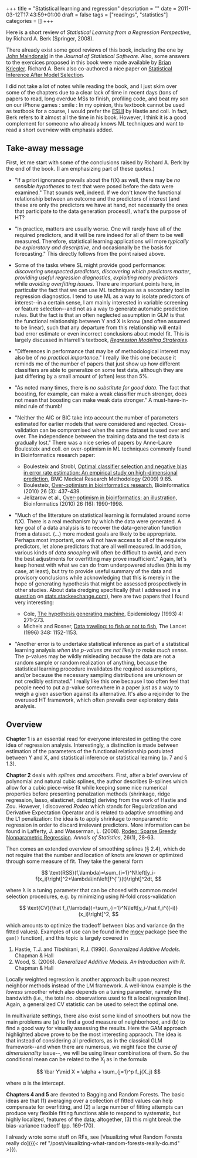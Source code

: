 +++
title = "Statistical learning and regression"
description = ""
date = 2011-03-12T17:43:59+01:00
draft = false
tags = ["readings", "statistics"]
categories = []
+++

Here is a short review of *Statistical Learning from a Regression Perspective*, by Richard A. Berk (Springer, 2008).

There already exist some good reviews of this book, including the one by [John Maindonald](http://www.jstatsoft.org/v29/b12/paper) in the *Journal of Statistical Software*. Also, some answers to the exercices proposed in this book were made available by [Brian Kriegler](http://www.crim.upenn.edu/faculty/profiles/statistical_learning.html). Richard A. Berk also co-authored a nice paper on <i class="fa fa-file-pdf-o fa-1x"></i> [Statistical Inference After Model Selection](http://www-stat.wharton.upenn.edu/%7Eberkr/selection%20copy.pdf).

I did not take a lot of notes while reading the book, and I just skim over some of the chapters due to a clear lack of time in recent days (tons of papers to read, long overdue MSs to finish, profiling code, and beat my son on our iPhone games : smile : In my opinion, this textbook cannot be used as textbook for a course, I would prefer the [ESLII](http://www-stat.stanford.edu/~tibs/ElemStatLearn/) by Hastie and coll. In fact, Berk refers to it almost all the time in his book. However, I think it is a good complement for someone who already knows ML techniques and want to read a short overview with emphasis added.

## Take-away message

First, let me start with some of the conclusions raised by Richard A. Berk by the end of the book. (I am emphasizing part of these quotes.)

- "If a priori ignorance prevails about the f(X) as well, there may be *no sensible hypotheses* to test that were posed before the data were examined." That sounds well, indeed. If we don't know the functional relationship between an outcome and the predictors of interest (and these are only the predictors we have at hand, not necessarily the ones that participate to the data generation process!), what's the purpose of HT?
- "In practice, matters are usually worse. One will rarely have all of the required predictors, and it will be rare indeed for all of them to be well measured. Therefore, statistical learning applications will more *typically be exploratory and descriptive*, and occasionally be the basis for forecasting." This directly follows from the point raised above.
- Some of the tasks where SL might provide good performance: *discovering unexpected predictors*, *discovering which predictors matter*, *providing useful regression diagnostics*, *exploiting many predictors* while *avoiding overfitting issues*. There are important points here, in particular the fact that we can use ML techniques as a secondary tool in regression diagnostics. I tend to use ML as a way to isolate predictors of interest--in a certain sense, I am mainly interested in variable screening or feature selection--and not as a way to generate automatic prediction rules. But the fact is that an often neglected assumption in GLM is that the functional relationship between Y and X is know (and often assumed to be linear), such that any departure from this relationship will entail bad error estimate or even incorrect conclusions about model fit. This is largely discussed in Harrell's textbook, [*Regression Modeling Strategies*](http://biostat.mc.vanderbilt.edu/twiki/bin/view/Main/RmS).
- "Differences in performance that may be of methodological interest may also be of *no practical importance*." I really like this one because it reminds me of the number of papers that just show up how different classifiers are able to generalize on some test data, although they are just differing by a small amount of (often) less than 5%.
- "As noted many times, there is *no substitute for good data*. The fact that boosting, for example, can make a weak classifier much stronger, does not mean that boosting can make weak data stronger." A must-have-in-mind rule of thumb!
- "Neither the AIC or BIC take into account the number of parameters estimated for earlier models that were considered and rejected. Cross-validation can be compromised when the same dataset is used over and over. The independence between the training data and the test data is gradually lost." There was a nice series of papers by Anne-Laure Boulesteix and coll. on over-optimism in ML techniques commonly found in Bioinformatics research paper:

    + Boulesteix and Strobl, [Optimal classifier selection and negative bias in error rate estimation: An empirical study on high-dimensional prediction](http://www.biomedcentral.com/1471-2288/9/85), BMC Medical Research Methodology (2009) 9:85.
    + Boulesteix, [Over-optimism in bioinformatics research](http://bioinformatics.oxfordjournals.org/content/26/3/437.extract), Bioinformatics (2010) 26 (3): 437-439.
    + Jelizarow et al., [Over-optimism in bioinformatics: an illustration](http://bioinformatics.oxfordjournals.org/content/26/16/1990.abstract), Bioinformatics (2010) 26 (16): 1990-1998.

- "Much of the litterature on statistical learning is formulated around some f(X). There is a real mechanism by which the data were generated. A key goal of a data analysis is to recover the data-generation function from a dataset. (...) more modest goals are likely to be appropriate. Perhaps most important, one will not have access to all of the requisite predictors, let alone predictors that are all well measured. In addition, various kinds of *data snooping* will often be difficult to avoid, and even the best adjustments for overfitting may prove insufficient." Again, let's keep honest with what we can do from underpowered studies (this is my case, at least), but try to provide useful summary of the data and provisory conclusions while acknowledging that this is merely in the hope of generating hypothesis that might be assessed prospectively in other studies. About data dredging specifically (that I addressed in a [question](http://stats.stackexchange.com/questions/3252/how-to-cope-with-exploratory-data-analysis-and-data-dredging-in-small-sample-stud) on [stats.stackexchange.com](http://stats.stackexchange.com)), here are two papers that I found very interesting:

    + Cole, [The hypothesis generating machine](http://www.jstor.org/stable/3702282), Epidemiology (1993) 4: 271-273.
    + Michels and Rosner, <i class="fa fa-file-pdf-o fa-1x"></i> [Data trawling: to fish or not to fish](http://www.cceb.med.upenn.edu/pages/courses/EPI520/2006/Michels_Rosner_1996.pdf), The Lancet (1996) 348: 1152-1153.
  
* "Another error is to undertake statistical inference as part of a statistical learning analysis *when the p-values are not likely to make much sense*. The p-values may be wildly misleading because the data are not a random sample or random realization of anything, because the statistical learning procedure invalidates the required assumptions, and/or because the necessary sampling distributions are unknown or not credibly estimated." I really like this one because I too often feel that people need to put a p-value somewhere in a paper just as a way to weigh a given assertion against its alternative. It's also a rejoinder to the overused HT framework, which often prevails over exploratory data analysis.

## Overview 

**Chapter 1** is an essential read for everyone interested in getting the core idea of regression analysis. Interestingly, a distinction is made between estimation of the parameters of the functional relationship postulated between Y and X, and statistical inference or statistical learning (p. 7 and § 1.3).


**Chapter 2** deals with *splines and smoothers*. First, after a brief overview of polynomial and natural cubic splines, the author describes B-splines which allow for a cubic piece-wise fit while keeping some nice numerical properties before presenting penalzation methods (shrinkage, ridge regression, lasso, elasticnet, dantzig) deriving from the work of Hastie and Zou. However, I discovered *Rodeo* which stands for Regularization and Derivative Expectation Operator and is related to adaptive smoothing and the L1 penalization: the idea is to apply shrinkage to nonparametric regression in order to discard irrelevant predictors. More information can be found in
Lafferty, J. and Wasserman, L. (2008). [Rodeo: Sparse Greedy Nonparametric Regression](arxiv.org/pdf/0803.1709). *Annals of Statistics*, 26(1), 28-63.

Then comes an extended overview of smoothing splines (§ 2.4), which do not require that the number and location of knots are known or optimized through some measure of fit. They take the general form

$$ \text{RSS}(f,\lambda)=\sum_{i=1}^N\left[y_i-f(x_i)\right]^2+\lambda\int\left[f^{''}(t)\right]^2dt, $$

where λ is a tuning parameter that can be chosed with common model selection procedures, e.g. by minimizing using N-fold cross-validation

$$ \text{CV}(\hat f_{\lambda})=\sum_{i=1}^N\left[y_i-\hat f_i^{(-i)}(x_i)\right]^2, $$

which amounts to optimize the tradeoff between bias and variance (in the fitted values). Examples of use can be found in the [mgcv](http://cran.r-project.org/web/packages/mgcv/index.html) package (see the `gam()` function), and this topic is largely covered in

1. Hastie, T.J. and Tibshirani, R.J. (1990). *Generalized Additive Models*. Chapman & Hall
2. Wood, S. (2006). *Generalized Additive Models. An Introduction with R*. Chapman & Hall

Locally weighted regression is another approach built upon nearest neighbor methods instead of the LM framework. A well-know example is the *lowess* smoother which also depends on a tuning parameter, namely the bandwidth (i.e., the total no. observations used to fit a local regression line). Again, a generalized CV statistic can be used to select the optimal one.

In multivariate settings, there also exist some kind of smoothers but now the main problems are (a) to find a good measure of neighborhood, and (b) to find a good way for visually assessing the results. Here the GAM approach highlighted above prove to be the most interesting appraoch. The idea is that instead of considering all predictors, as in the classical GLM framework--and when there are numerous, we might face the *curse of dimensionality* issue--, we will be using linear combinations of them. So the conditional mean can be related to the X<sub>j</sub> as in the formula

$$ \bar Y\mid X = \alpha + \sum_{j=1}^p f_j(X_j) $$

where α is the intercept. 
 
**Chapters 4 and 5** are devoted to Bagging and Random Forests. The basic ideas are that (1) averaging over a collection of fitted values can help compensate for overfitting, and (2) a large number of fitting attempts can produce very flexible fitting functions able to respond to systematic, but highly localized, features of the data; altogether, (3) this might break the bias-variance tradeoff (pp. 169-170).

I already wrote some stuff on RFs, see [Visualizing what Random Forests really do]({{< ref "/post/visualizing-what-random-forests-really-do.md" >}}).
